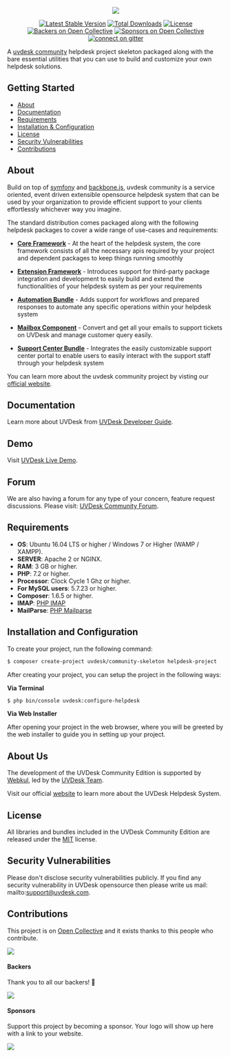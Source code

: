 <p align="center"><a href="https://www.uvdesk.com/en/" target="_blank">
    <img src="https://s3-ap-southeast-1.amazonaws.com/cdn.uvdesk.com/uvdesk/bundles/webkuldefault/images/uvdesk-wide.svg">
</a></p>

<p align="center">
    <a href="https://packagist.org/packages/uvdesk/community-skeleton"><img src="https://poser.pugx.org/uvdesk/community-skeleton/v/stable.svg" alt="Latest Stable Version"></a>
    <a href="https://packagist.org/packages/uvdesk/community-skeleton"><img src="https://poser.pugx.org/uvdesk/community-skeleton/d/total.svg" alt="Total Downloads"></a>
    <a href="https://packagist.org/packages/uvdesk/community-skeleton"><img src="https://poser.pugx.org/uvdesk/community-skeleton/license.svg" alt="License"></a>
    <a href="#backers"><img src="https://opencollective.com/uvdesk/backers/badge.svg" alt="Backers on Open Collective"></a>
    <a href="#sponsors"><img src="https://opencollective.com/uvdesk/sponsors/badge.svg" alt="Sponsors on Open Collective"></a>
    <a href="https://gitter.im/uvdesk/community"><img src="https://badges.gitter.im/uvdesk/community-skeleton.svg" alt="connect on gitter"></a>
</p>

A [uvdesk community][1] helpdesk project skeleton packaged along with the bare essential utilities that you can use to build and customize your own helpdesk solutions.

Getting Started
--------------

* [About](#about)
* [Documentation](#documentation)
* [Requirements](#requirements)
* [Installation & Configuration](#installation-and-configuration)
* [License](#license)
* [Security Vulnerabilities](#security-vulnerabilities)
* [Contributions](#contributions)

About
--------------

Build on top of [symfony](https://symfony.com/) and [backbone.js](https://backbonejs.org/), uvdesk community is a service oriented, event driven extensible opensource helpdesk system that can be used by your organization to provide efficient support to your clients effortlessly whichever way you imagine.

The standard distribution comes packaged along with the following helpdesk packages to cover a wide range of use-cases and requirements:

  * [**Core Framework**][2] - At the heart of the helpdesk system, the core framework consists of all the necessary apis required by your project and dependent packages to keep things running smoothly

  * [**Extension Framework**][3] - Introduces support for third-party package integration and development to easily build and extend the functionalities of your helpdesk system as per your requirements

  * [**Automation Bundle**][4] - Adds support for workflows and prepared responses to automate any specific operations within your helpdesk system

  * [**Mailbox Component**][11] - Convert and get all your emails to support tickets on UVDesk and manage customer query easily.

  * [**Support Center Bundle**][5] - Integrates the easily customizable support center portal to enable users to easily interact with the support staff through your helpdesk system

You can learn more about the uvdesk community project by visting our [official website][1].

Documentation
--------------

Learn more about UVDesk from [UVDesk Developer Guide][14].

Demo
--------------

Visit [UVDesk Live Demo][15].

Forum
--------------

We are also having a forum for any type of your concern, feature request discussions. Please visit: [UVDesk Community Forum][16].

Requirements
--------------

* **OS**: Ubuntu 16.04 LTS or higher / Windows 7 or Higher (WAMP / XAMPP).
* **SERVER**: Apache 2 or NGINX.
* **RAM**: 3 GB or higher.
* **PHP**: 7.2 or higher.
* **Processor**: Clock Cycle 1 Ghz or higher.
* **For MySQL users**: 5.7.23 or higher.
* **Composer**: 1.6.5 or higher.
* **IMAP**: [PHP IMAP][6]
* **MailParse**: [PHP Mailparse][7]

Installation and Configuration
--------------

To create your project, run the following command:

```bash
$ composer create-project uvdesk/community-skeleton helpdesk-project
```

After creating your project, you can setup the project in the following ways:

**Via Terminal**

```bash
$ php bin/console uvdesk:configure-helpdesk
```

**Via Web Installer**

After opening your project in the web browser, where you will be greeted by the web installer to guide you in setting up your project.

About Us
--------------

The development of the UVDesk Community Edition is supported by [Webkul][9], led by the [UVDesk Team][10].

Visit our official [website][1] to learn more about the UVDesk Helpdesk System.

License
--------------

All libraries and bundles included in the UVDesk Community Edition are released under the [MIT][12] license.

Security Vulnerabilities
--------------

Please don't disclose security vulnerabilities publicly. If you find any security vulnerability in UVDesk opensource then please write us mail: mailto:support@uvdesk.com.

Contributions
--------------

This project is on [Open Collective][13] and it exists thanks to this people who contribute.

<a href="https://github.com/uvdesk/community-skeleton/graphs/contributors"><img src="https://opencollective.com/uvdesk/contributors.svg?width=890&button=false"/></a>

#### Backers

Thank you to all our backers! 🙏

<a href="https://opencollective.com/uvdesk#contributors" target="_blank"><img src="https://opencollective.com/uvdesk/backers.svg?width=890"></a>

#### Sponsors

Support this project by becoming a sponsor. Your logo will show up here with a link to your website.

<a href="https://opencollective.com/uvdesk/contribute/sponsor-7372/checkout" target="_blank"><img src="https://images.opencollective.com/static/images/become_sponsor.svg"></a>

[1]: https://www.uvdesk.com/
[2]: https://github.com/uvdesk/core-framework
[3]: https://github.com/uvdesk/extension-framework
[4]: https://github.com/uvdesk/automation-bundle
[5]: https://github.com/uvdesk/support-center-bundle
[6]: http://php.net/manual/en/book.imap.php
[7]: http://php.net/manual/en/book.mailparse.php
[8]: https://getcomposer.org/
[9]: https://webkul.com/
[10]: https://www.uvdesk.com/en/team/
[11]: https://github.com/uvdesk/mailbox-component
[12]: https://github.com/uvdesk/community-skeleton/blob/master/LICENSE
[13]: https://opencollective.com/uvdesk
[14]: https://docs.uvdesk.com/
[15]: https://demo.uvdesk.com/
[16]: https://forums.uvdesk.com/
